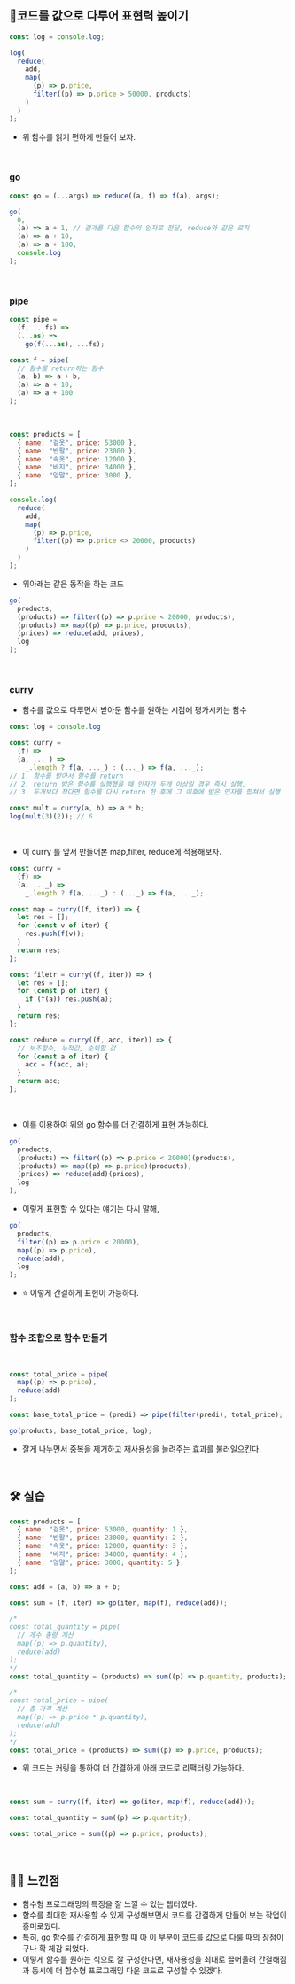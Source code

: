 ## 📌코드를 값으로 다루어 표현력 높이기

```javascript
const log = console.log;

log(
  reduce(
    add,
    map(
      (p) => p.price,
      filter((p) => p.price > 50000, products)
    )
  )
);
```

- 위 함수를 읽기 편하게 만들어 보자.

<br>

### go

```javascript
const go = (...args) => reduce((a, f) => f(a), args);

go(
  0,
  (a) => a + 1, // 결과를 다음 함수의 인자로 전달, reduce와 같은 로직
  (a) => a + 10,
  (a) => a + 100,
  console.log
);
```

<br>

### pipe

```javascript
const pipe =
  (f, ...fs) =>
  (...as) =>
    go(f(...as), ...fs);

const f = pipe(
  // 함수를 return하는 함수
  (a, b) => a + b,
  (a) => a + 10,
  (a) => a + 100
);
```

<br>

```javascript
const products = [
  { name: "겉옷", price: 53000 },
  { name: "반팔", price: 23000 },
  { name: "속옷", price: 12000 },
  { name: "바지", price: 34000 },
  { name: "양말", price: 3000 },
];

console.log(
  reduce(
    add,
    map(
      (p) => p.price,
      filter((p) => p.price <> 20000, products)
    )
  )
);
```

- 위아래는 같은 동작을 하는 코드

```javascript
go(
  products,
  (products) => filter((p) => p.price < 20000, products),
  (products) => map((p) => p.price, products),
  (prices) => reduce(add, prices),
  log
);
```

<br>

### curry

- 함수를 값으로 다루면서 받아둔 함수를 원하는 시점에 평가시키는 함수

```javascript
const log = console.log

const curry =
  (f) =>
  (a, ..._) =>
    _.length ? f(a, ..._) : (..._) => f(a, ..._);
// 1. 함수를 받아서 함수를 return
// 2. return 받은 함수를 실행했을 때 인자가 두개 이상일 경우 즉시 실행.
// 3. 두개보다 작다면 함수를 다시 return 한 후에 그 이후에 받은 인자를 합쳐서 실행

const mult = curry(a, b) => a * b;
log(mult(3)(2)); // 6
```

<br>

- 이 curry 를 앞서 만들어본 map,filter, reduce에 적용해보자.

```javascript
const curry =
  (f) =>
  (a, ..._) =>
    _.length ? f(a, ..._) : (..._) => f(a, ..._);

const map = curry((f, iter)) => {
  let res = [];
  for (const v of iter) {
    res.push(f(v));
  }
  return res;
};

const filetr = curry((f, iter)) => {
  let res = [];
  for (const p of iter) {
    if (f(a)) res.push(a);
  }
  return res;
};

const reduce = curry((f, acc, iter)) => {
  // 보조함수, 누적값, 순회할 값
  for (const a of iter) {
    acc = f(acc, a);
  }
  return acc;
};
```

<br>

- 이를 이용하여 위의 go 함수를 더 간결하게 표현 가능하다.

```javascript
go(
  products,
  (products) => filter((p) => p.price < 20000)(products),
  (products) => map((p) => p.price)(products),
  (prices) => reduce(add)(prices),
  log
);
```

- 이렇게 표현할 수 있다는 얘기는 다시 말해,

```javascript
go(
  products,
  filter((p) => p.price < 20000),
  map((p) => p.price),
  reduce(add),
  log
);
```

- ⭐ 이렇게 간결하게 표현이 가능하다.

<br>

### 함수 조합으로 함수 만들기

<br>

```javascript
const total_price = pipe(
  map((p) => p.price),
  reduce(add)
);

const base_total_price = (predi) => pipe(filter(predi), total_price);

go(products, base_total_price, log);
```

- 잘게 나누면서 중복을 제거하고 재사용성을 늘려주는 효과를 불러일으킨다.

<br>

## 🛠️ 실습

```javascript
const products = [
  { name: "겉옷", price: 53000, quantity: 1 },
  { name: "반팔", price: 23000, quantity: 2 },
  { name: "속옷", price: 12000, quantity: 3 },
  { name: "바지", price: 34000, quantity: 4 },
  { name: "양말", price: 3000, quantity: 5 },
];

const add = (a, b) => a + b;

const sum = (f, iter) => go(iter, map(f), reduce(add));

/*
const total_quantity = pipe(
  // 개수 총량 계산
  map((p) => p.quantity),
  reduce(add)
);
*/
const total_quantity = (products) => sum((p) => p.quantity, products);

/*
const total_price = pipe(
  // 총 가격 계산
  map((p) => p.price * p.quantity),
  reduce(add)
);
*/
const total_price = (products) => sum((p) => p.price, products);
```

- 위 코드는 커링을 통하여 더 간결하게 아래 코드로 리팩터링 가능하다.

<br>

```javascript
const sum = curry((f, iter) => go(iter, map(f), reduce(add)));

const total_quantity = sum((p) => p.quantity);

const total_price = sum((p) => p.price, products);
```

<br>

## 👨‍💻 느낀점

- 함수형 프로그래밍의 특징을 잘 느낄 수 있는 챕터였다.
- 함수를 최대한 재사용할 수 있게 구성해보면서 코드를 간결하게 만들어 보는 작업이 흥미로웠다.
- 특히, go 함수를 간결하게 표현할 때 아 이 부분이 코드를 값으로 다룰 때의 장점이구나 확 체감 되었다.
- 이렇게 함수를 원하는 식으로 잘 구성한다면, 재사용성을 최대로 끌어올려 간결해짐과 동시에 더 함수형 프로그래밍 다운 코드로 구성할 수 있겠다.
